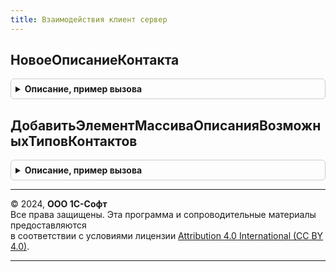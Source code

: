 ```yaml
---
title: Взаимодействия клиент сервер
---
```



## НовоеОписаниеКонтакта
<details style="margin: 1em 0; padding: 0.5em; border: 1px solid #ccc; border-radius: 6px;">

<summary style="font-weight: bold; cursor: pointer;">Описание, пример вызова</summary>

```bsl

// Возвращает новое описание контакта взаимодействий.
// Для использования в ВзаимодействияКлиентСерверПереопределяемый.ПриОпределенииВозможныхКонтактов.
//
// Возвращаемое значение:
//   Структура - свойства контакта взаимодействий:
//     * Тип                                - Тип     - тип ссылки контакта.
//     * Имя                                 - Строка - имя типа контакта , как оно определено в метаданных.
//     * Представление                       - Строка - представление типа контакта для отображения пользователю.
//     * Иерархический                       - Булево - признак того, является ли справочник иерархическим.
//     * ЕстьВладелец                        - Булево - признак того, что у контакта есть владелец.
//     * ИмяВладельца                        - Строка - имя владельца контакта, как оно определено в метаданных.
//     * ИскатьПоДомену                      - Булево - признак того, что контакты данного типа будет подбираться
//                                                      по совпадению домена, а не по полному адресу электронной почты.
//     * Связь                               - Строка - описывает возможную связь данного контакта с другим контактом, в
//                                                      случае когда текущий контакт является реквизитом другого контакта.
//                                                      Описывается следующей строкой "ИмяТаблицы.ИмяРеквизита".
//     * ИмяРеквизитаПредставлениеКонтакта   - Строка - имя реквизита контакта, из которого будет получено
//                                                      представление контакта. Если не указано, то используется
//                                                      стандартный реквизит Наименование.
//     * ВозможностьИнтерактивногоСоздания   - Булево - признак возможности интерактивного создания контакта из
//                                                      документов - взаимодействий.
//     * ИмяФормыНовогоКонтакта              - Строка - полное имя формы для создания нового контакта,
//                                                      например, "Справочник.Партнеры.Форма.ПомощникНового".
//                                                      Если не заполнено, то открывается форма элемента по умолчанию.
//
Функция НовоеОписаниеКонтакта() Экспорт
```

Пример вызова
```bsl
Результат = ВзаимодействияКлиентСервер.НовоеОписаниеКонтакта() 
```
</details>

## ДобавитьЭлементМассиваОписанияВозможныхТиповКонтактов
<details style="margin: 1em 0; padding: 0.5em; border: 1px solid #ccc; border-radius: 6px;">

<summary style="font-weight: bold; cursor: pointer;">Описание, пример вызова</summary>

```bsl

// Устарела. Следует использовать ВзаимодействияКлиентСервер.НовоеОписаниеКонтакта.
// Добавляет элемент в массив структур контакта.
//
// Параметры:
//  МассивОписания                     - Массив - массив, в который будут добавлена структура описания контакта.
//  Тип                                - Тип    - тип ссылки контакта.
//  ВозможностьИнтерактивногоСоздания  - Булево - признак возможности интерактивного создания контакта из документов -
//                                                взаимодействий.
//  Имя                                 - Строка - имя типа контакта , как оно определено в метаданных.
//  Представление                       - Строка - представление типа контакта для отображения пользователю.
//  Иерархический                       - Булево - признак того, является ли справочник иерархическим.
//  ЕстьВладелец                        - Булево - признак того, что у контакта есть владелец.
//  ИмяВладельца                        - Строка - имя владельца контакта, как оно определено в метаданных.
//  ИскатьПоДомену                      - Булево - признак того, что по данному типу контакта будет осуществляться
//                                                 поиск по домену.
//  Связь                               - Строка - описывает возможную связь данного контакта с другим контактом, в
//                                                 случае когда текущий контакт является реквизитом другого контакта.
//                                                 Описывается следующей строкой "ИмяТаблицы.ИмяРеквизита".
//  ИмяРеквизитаПредставлениеКонтакта   - Строка - имя реквизита контакта, из которого будет получено представление контакта.
//
Процедура ДобавитьЭлементМассиваОписанияВозможныхТиповКонтактов( Экспорт
```

Пример вызова
```bsl
ВзаимодействияКлиентСервер.ДобавитьЭлементМассиваОписанияВозможныхТиповКонтактов();
```
</details>

---

© 2024, **ООО 1С-Софт**  
Все права защищены. Эта программа и сопроводительные материалы предоставляются  
в соответствии с условиями лицензии [Attribution 4.0 International (CC BY 4.0)](https://creativecommons.org/licenses/by/4.0/legalcode).

---
